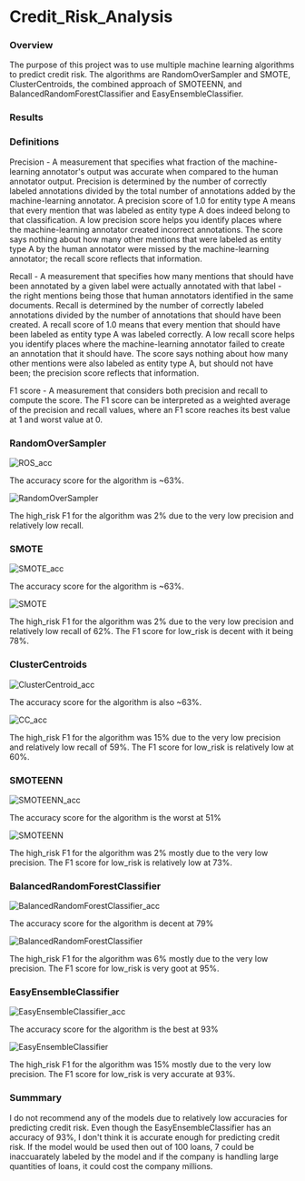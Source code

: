 # Credit_Risk_Analysis

### Overview

The purpose of this project was to use multiple machine learning algorithms to predict credit risk. The algorithms are RandomOverSampler and SMOTE, ClusterCentroids, the combined approach of SMOTEENN, and BalancedRandomForestClassifier and EasyEnsembleClassifier. 

### Results

### Definitions 
Precision - A measurement that specifies what fraction of the machine-learning annotator's output was accurate when compared to the human annotator output. Precision is determined by the number of correctly labeled annotations divided by the total number of annotations added by the machine-learning annotator. A precision score of 1.0 for entity type A means that every mention that was labeled as entity type A does indeed belong to that classification. A low precision score helps you identify places where the machine-learning annotator created incorrect annotations. The score says nothing about how many other mentions that were labeled as entity type A by the human annotator were missed by the machine-learning annotator; the recall score reflects that information. 

Recall - A measurement that specifies how many mentions that should have been annotated by a given label were actually annotated with that label - the right mentions being those that human annotators identified in the same documents. Recall is determined by the number of correctly labeled annotations divided by the number of annotations that should have been created. A recall score of 1.0 means that every mention that should have been labeled as entity type A was labeled correctly. A low recall score helps you identify places where the machine-learning annotator failed to create an annotation that it should have. The score says nothing about how many other mentions were also labeled as entity type A, but should not have been; the precision score reflects that information.

F1 score -  A measurement that considers both precision and recall to compute the score. The F1 score can be interpreted as a weighted average of the precision and recall values, where an F1 score reaches its best value at 1 and worst value at 0.

### RandomOverSampler

![ROS_acc](https://user-images.githubusercontent.com/87910875/147425757-5f961778-de24-49cd-89a9-b596e2ccb663.png)

The accuracy score for the algorithm is ~63%.

![RandomOverSampler](https://user-images.githubusercontent.com/87910875/147425246-46da2f4c-8210-4e00-ae66-3a319dcd8d03.png)

The high_risk F1 for the algorithm was 2% due to the very low precision and relatively low recall. 

### SMOTE

![SMOTE_acc](https://user-images.githubusercontent.com/87910875/147425507-b13b8500-edef-414f-9892-5c363c1d1ef4.png)

The accuracy score for the algorithm is ~63%.

![SMOTE](https://user-images.githubusercontent.com/87910875/147425875-69042602-d37f-488e-a251-e5e71f66b493.png)

The high_risk F1 for the algorithm was 2% due to the very low precision and relatively low recall of 62%. The F1 score for low_risk is decent with it being 78%.

### ClusterCentroids

![ClusterCentroid_acc](https://user-images.githubusercontent.com/87910875/147425785-e4e94c55-230c-4795-b482-5456c3ef7867.png)

The accuracy score for the algorithm is also ~63%.

![CC_acc](https://user-images.githubusercontent.com/87910875/147425784-ae3bf74b-4487-40d9-a9c9-3cf97f93651d.png)

The high_risk F1 for the algorithm was 15% due to the very low precision and relatively low recall of 59%. The F1 score for low_risk is relatively low at 60%.

### SMOTEENN

![SMOTEENN_acc](https://user-images.githubusercontent.com/87910875/147425795-b70f00f5-c029-4c6f-8657-0e33abc90372.png)

The accuracy score for the algorithm is the worst at 51%

![SMOTEENN](https://user-images.githubusercontent.com/87910875/147425794-3a9ac4bd-0b4a-4b17-a19b-35d7259b4c2f.png)

The high_risk F1 for the algorithm was 2% mostly due to the very low precision. The F1 score for low_risk is relatively low at 73%.


### BalancedRandomForestClassifier

![BalancedRandomForestClassifier_acc](https://user-images.githubusercontent.com/87910875/147425800-bcfd8187-1afc-4c22-9786-08cfdf512959.png)

The accuracy score for the algorithm is decent at 79%

![BalancedRandomForestClassifier](https://user-images.githubusercontent.com/87910875/147425801-44066cef-a2fc-4d3e-ae40-bc278cda7447.png)

The high_risk F1 for the algorithm was 6% mostly due to the very low precision. The F1 score for low_risk is very goot at 95%.



### EasyEnsembleClassifier

![EasyEnsembleClassifier_acc](https://user-images.githubusercontent.com/87910875/147425806-26b21270-f7f5-4384-b4cd-79446bfb7c74.png)

The accuracy score for the algorithm is the best at 93%

![EasyEnsembleClassifier](https://user-images.githubusercontent.com/87910875/147425805-cadbd39d-f904-4a2e-b895-caf12be55aaf.png)

The high_risk F1 for the algorithm was 15% mostly due to the very low precision. The F1 score for low_risk is very accurate at 93%.

### Summmary

I do not recommend any of the models due to relatively low accuracies for predicting credit risk. Even though the EasyEnsembleClassifier has an accuracy of 93%, I don't think it is accurate enough for predicting credit risk. If the model would be used then out of 100 loans, 7 could be inaccuarately labeled by the model and if the company is handling large quantities of loans, it could cost the company millions. 
